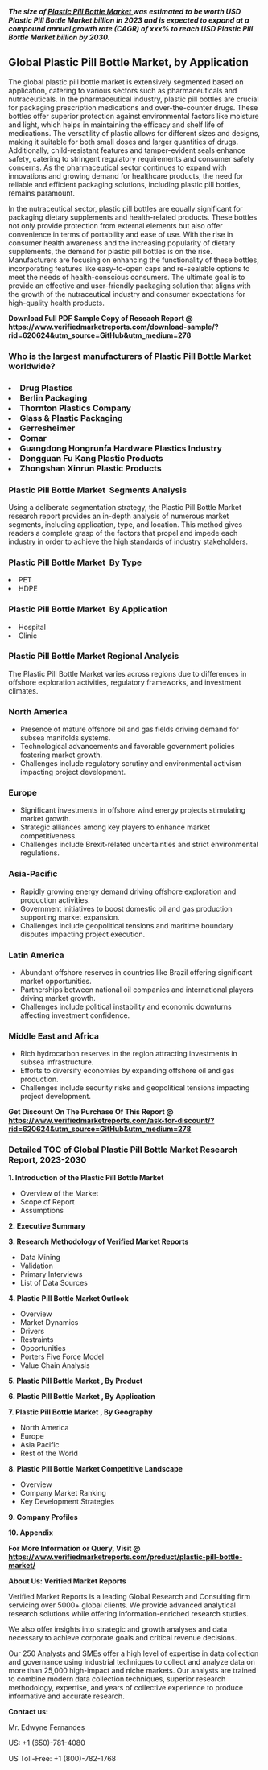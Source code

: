 <p><em><strong>The size of <a href="https://www.verifiedmarketreports.com/download-sample/?rid=620624&utm_source=GitHub&utm_medium=278" target="_blank">Plastic Pill Bottle Market </a> was estimated to be worth USD Plastic Pill Bottle Market billion in 2023 and is expected to expand at a compound annual growth rate (CAGR) of xxx% to reach USD Plastic Pill Bottle Market billion by 2030.</strong></em><br /><h2>Global Plastic Pill Bottle Market, by Application</h2><p>The global plastic pill bottle market is extensively segmented based on application, catering to various sectors such as pharmaceuticals and nutraceuticals. In the pharmaceutical industry, plastic pill bottles are crucial for packaging prescription medications and over-the-counter drugs. These bottles offer superior protection against environmental factors like moisture and light, which helps in maintaining the efficacy and shelf life of medications. The versatility of plastic allows for different sizes and designs, making it suitable for both small doses and larger quantities of drugs. Additionally, child-resistant features and tamper-evident seals enhance safety, catering to stringent regulatory requirements and consumer safety concerns. As the pharmaceutical sector continues to expand with innovations and growing demand for healthcare products, the need for reliable and efficient packaging solutions, including plastic pill bottles, remains paramount.</p><p>In the nutraceutical sector, plastic pill bottles are equally significant for packaging dietary supplements and health-related products. These bottles not only provide protection from external elements but also offer convenience in terms of portability and ease of use. With the rise in consumer health awareness and the increasing popularity of dietary supplements, the demand for plastic pill bottles is on the rise. Manufacturers are focusing on enhancing the functionality of these bottles, incorporating features like easy-to-open caps and re-sealable options to meet the needs of health-conscious consumers. The ultimate goal is to provide an effective and user-friendly packaging solution that aligns with the growth of the nutraceutical industry and consumer expectations for high-quality health products.</p></p><p id="" class=""><strong>Download Full PDF Sample Copy of Reseach Report @ <a target="">https://www.verifiedmarketreports.com/download-sample/?rid=620624&utm_source=GitHub&utm_medium=278</a></strong></p><h3 id="" class="">Who is the largest manufacturers of&nbsp;Plastic Pill Bottle Market worldwide?</h3><h3 class=""></Li><Li>Drug Plastics</Li><Li> Berlin Packaging</Li><Li> Thornton Plastics Company</Li><Li> Glass & Plastic Packaging</Li><Li> Gerresheimer</Li><Li> Comar</Li><Li> Guangdong Hongrunfa Hardware Plastics Industry</Li><Li> Dongguan Fu Kang Plastic Products</Li><Li> Zhongshan Xinrun Plastic Products</h3><h3 id="" class="">Plastic Pill Bottle Market &nbsp;Segments Analysis</h3><p id="" class="">Using a deliberate segmentation strategy, the Plastic Pill Bottle Market research report provides an in-depth analysis of numerous market segments, including application, type, and location. This method gives readers a complete grasp of the factors that propel and impede each industry in order to achieve the high standards of industry stakeholders.</p><h3 id="" class="">Plastic Pill Bottle Market &nbsp;By Type</h3><p></Li><Li>PET</Li><Li> HDPE</p><h3 id="" class="">Plastic Pill Bottle Market &nbsp;By Application</h3><p class=""></Li><Li>Hospital</Li><Li> Clinic</p><h3 id="" class="">Plastic Pill Bottle Market Regional Analysis</h3><p id="" class="">The Plastic Pill Bottle Market varies across regions due to differences in offshore exploration activities, regulatory frameworks, and investment climates.</p><h3 id="" class="">North America</h3><ul><li>Presence of mature offshore oil and gas fields driving demand for subsea manifolds systems.</li><li>Technological advancements and favorable government policies fostering market growth.</li><li>Challenges include regulatory scrutiny and environmental activism impacting project development.</li></ul><h3 id="" class="">Europe</h3><ul><li>Significant investments in offshore wind energy projects stimulating market growth.</li><li>Strategic alliances among key players to enhance market competitiveness.</li><li>Challenges include Brexit-related uncertainties and strict environmental regulations.</li></ul><h3 id="" class="">Asia-Pacific</h3><ul><li>Rapidly growing energy demand driving offshore exploration and production activities.</li><li>Government initiatives to boost domestic oil and gas production supporting market expansion.</li><li>Challenges include geopolitical tensions and maritime boundary disputes impacting project execution.</li></ul><h3 id="" class="">Latin America</h3><ul><li>Abundant offshore reserves in countries like Brazil offering significant market opportunities.</li><li>Partnerships between national oil companies and international players driving market growth.</li><li>Challenges include political instability and economic downturns affecting investment confidence.</li></ul><h3 id="" class="">Middle East and Africa</h3><ul><li>Rich hydrocarbon reserves in the region attracting investments in subsea infrastructure.</li><li>Efforts to diversify economies by expanding offshore oil and gas production.</li><li>Challenges include security risks and geopolitical tensions impacting project development.</li></ul><p id="" class=""><strong>Get Discount On The Purchase Of This Report @ <a href="https://www.verifiedmarketreports.com/ask-for-discount/?rid=620624&utm_source=GitHub&utm_medium=278" target="_blank">https://www.verifiedmarketreports.com/ask-for-discount/?rid=620624&utm_source=GitHub&utm_medium=278</a></strong></p><h3 id="" class="">Detailed TOC of Global Plastic Pill Bottle Market Research Report, 2023-2030</h3><p id="" class=""><strong>1. Introduction of the Plastic Pill Bottle Market </strong></p><ul><li>Overview of the Market</li><li>Scope of Report</li><li>Assumptions</li></ul><p id="" class=""><strong>2. Executive Summary</strong></p><p id="" class=""><strong>3. Research Methodology of Verified Market Reports</strong></p><ul><li>Data Mining</li><li>Validation</li><li>Primary Interviews</li><li>List of Data Sources</li></ul><p id="" class=""><strong>4. Plastic Pill Bottle Market Outlook</strong></p><ul><li>Overview</li><li>Market Dynamics</li><li>Drivers</li><li>Restraints</li><li>Opportunities</li><li>Porters Five Force Model</li><li>Value Chain Analysis</li></ul><p id="" class=""><strong>5. Plastic Pill Bottle Market , By Product</strong></p><p id="" class=""><strong>6. Plastic Pill Bottle Market , By Application</strong></p><p id="" class=""><strong>7. Plastic Pill Bottle Market , By Geography</strong></p><ul><li>North America</li><li>Europe</li><li>Asia Pacific</li><li>Rest of the World</li></ul><p id="" class=""><strong>8. Plastic Pill Bottle Market Competitive Landscape</strong></p><ul><li>Overview</li><li>Company Market Ranking</li><li>Key Development Strategies</li></ul><p id="" class=""><strong>9. Company Profiles</strong></p><p id="" class=""><strong>10. Appendix</strong></p><p id="" class=""><strong>For More Information or Query, Visit @ <a href="https://www.verifiedmarketreports.com/product/plastic-pill-bottle-market/" target="_blank">https://www.verifiedmarketreports.com/product/plastic-pill-bottle-market/</a></strong></p><p id="" class=""><strong>About Us: Verified Market Reports</strong></p><p id="" class="">Verified Market Reports is a leading Global Research and Consulting firm servicing over 5000+ global clients. We provide advanced analytical research solutions while offering information-enriched research studies.</p><p id="" class="">We also offer insights into strategic and growth analyses and data necessary to achieve corporate goals and critical revenue decisions.</p><p id="" class="">Our 250 Analysts and SMEs offer a high level of expertise in data collection and governance using industrial techniques to collect and analyze data on more than 25,000 high-impact and niche markets. Our analysts are trained to combine modern data collection techniques, superior research methodology, expertise, and years of collective experience to produce informative and accurate research.</p><p id="" class=""><strong>Contact us:</strong></p><p id="" class="">Mr. Edwyne Fernandes</p><p id="" class="">US: +1 (650)-781-4080</p><p id="" class="">US Toll-Free: +1 (800)-782-1768</p>
